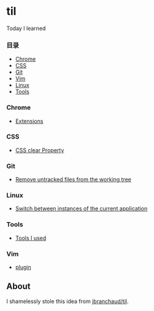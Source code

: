 # til
Today I learned

### 目录

* [Chrome](#chrome)
* [CSS](#css)
* [Git](#git)
* [Vim](#vim)
* [Linux](#linux)
* [Tools](#tools)

### Chrome

- [Extensions](chrome/extensions.md)


### CSS

- [CSS clear Property](css/css-clear-property.md)


### Git

- [Remove untracked files from the working tree](git/git-clean.md)


### Linux

- [Switch between instances of the current application](linux/switch-application.md)


### Tools

- [Tools I used](tools/tools-i-used.md)

### Vim

- [plugin](vim/plugin.md)


## About

I shamelessly stole this idea from 
[jbranchaud/til](https://github.com/jbranchaud/til).



